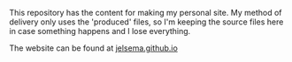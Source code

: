 This repository has the content for making my personal site. 
My method of delivery only uses the 'produced' files, so I'm keeping the source files here in case something happens and I lose everything.

The website can be found at [jelsema.github.io](https://jelsema.github.io)
